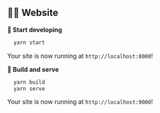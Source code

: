 ## 🦝✨ Website
**🚀 Start developing**

```sh
  yarn start
```
Your site is now running at `http://localhost:8000`!

**🚀 Build and serve**

```sh
  yarn build
  yarn serve
```
Your site is now running at `http://localhost:9000`!
